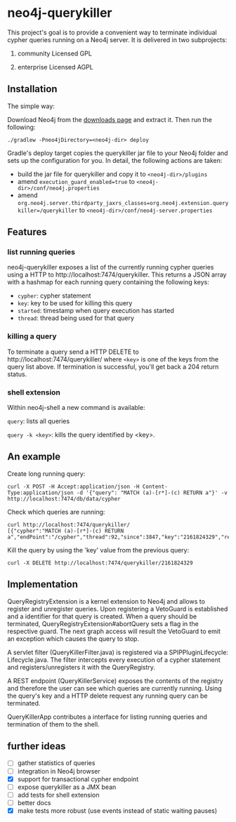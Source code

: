 neo4j-querykiller
=================

This project's goal is to provide a convenient way to terminate individual cypher queries running on a Neo4j server.
It is delivered in two subprojects:

1. community
Licensed GPL


1. enterprise
Licensed AGPL

Installation
------------

The simple way:

Download Neo4j from the [downloads page](http://www.neo4j.org/download) and extract it. Then run the following:

    ./gradlew -Pneo4jDirectory=<neo4j-dir> deploy

Gradle's deploy target copies the querykiller jar file to your Neo4j folder and sets up the configuration for you. In detail, the following actions are taken:
* build the jar file for querykiller and copy it to `<neo4j-dir>/plugins`
* amend `execution_guard_enabled=true` to `<neo4j-dir>/conf/neo4j.properties`
* amend `org.neo4j.server.thirdparty_jaxrs_classes=org.neo4j.extension.querykiller=/querykiller` to `<neo4j-dir>/conf/neo4j-server.properties`

Features
--------

### list running queries

neo4j-querykiller exposes a list of the currently running cypher queries using a HTTP to http://localhost:7474/querykiller. This returns a JSON array with a hashmap for each running query containing the following keys:

* `cypher`: cypher statement
* `key`: key to be used for killing this query
* `started`: timestamp when query execution has started
* `thread`: thread being used for that query

### killing a query

To terminate a query send a HTTP DELETE to http://localhost:7474/querykiller/<key> where `<key>` is one of the keys from the query list above. If termination is successful, you'll get back a 204 return status.

### shell extension

Within neo4j-shell a new command is available:

`query`: lists all queries

`query -k <key>`: kills the query identified by &lt;key&gt;.

An example
----------

Create long running query:

    curl -X POST -H Accept:application/json -H Content-Type:application/json -d '{"query": "MATCH (a)-[r*]-(c) RETURN a"}' -v  http://localhost:7474/db/data/cypher

Check which queries are running:

    curl http://localhost:7474/querykiller/
    [{"cypher":"MATCH (a)-[r*]-(c) RETURN a","endPoint":"/cypher","thread":92,"since":3847,"key":"2161824329","remoteUser":null,"remoteHost":"127.0.0.1"}]

Kill the query by using the 'key' value from the previous query:

    curl -X DELETE http://localhost:7474/querykiller/2161824329

Implementation
--------------

QueryRegistryExtension is a kernel extension to Neo4j and allows to register and unregister queries. Upon registering a VetoGuard is established and a identifier for that query is created. When a query should be terminated, QueryRegistryExtension#abortQuery sets a flag in the respective guard. The next graph access will result the VetoGuard to emit an exception which causes the query to stop.

A servlet filter (QueryKillerFilter.java) is registered via a SPIPPluginLifecycle: Lifecycle.java. The filter intercepts every execution of a cypher statement and registers/unregisters it with the QueryRegistry.

A REST endpoint (QueryKillerService) exposes the contents of the registry and therefore the user can see which queries are currently running. Using the query's key and a HTTP delete request any running query can be terminated.

QueryKillerApp contributes a interface for listing running queries and termination of them to the shell.

further ideas
-------------

* [ ] gather statistics of queries
* [ ] integration in Neo4j browser
* [x] support for transactional cypher endpoint
* [ ] expose querykiller as a JMX bean
* [ ] add tests for shell extension
* [ ] better docs
* [x] make tests more robust (use events instead of static waiting pauses)
